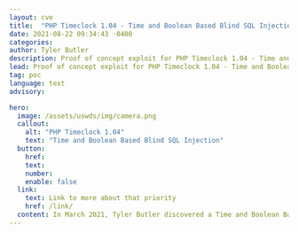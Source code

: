 ```yaml
---
layout: cve
title:  "PHP Timeclock 1.04 - Time and Boolean Based Blind SQL Injection"
date: 2021-08-22 09:34:43 -0400
categories: 
author: Tyler Butler
description: Proof of concept exploit for PHP Timeclock 1.04 - Time and Boolean Based Blind SQL Injection
lead: Proof of concept exploit for PHP Timeclock 1.04 - Time and Boolean Based Blind SQL Injection
tag: poc 
language: text
advisory: 

hero:
  image: /assets/uswds/img/camera.png
  callout:
    alt: "PHP Timeclock 1.04"
    text: "Time and Boolean Based Blind SQL Injection"
  button:
    href:
    text:
    number:
    enable: false
  link:
    text: Link to more about that priority
    href: /link/
  content: In March 2021, Tyler Butler discovered a Time and Boolean Based Blind SQL Injection in PHP Timeclock 1.04. The PoC developed was submitted to the exploit-db database in entry 49849.
---  
```


<br>

<script src="https://gist.github.com/tcbutler320/cfebca0cc74d4dea247b08eb0bf9dbdd.js"></script>